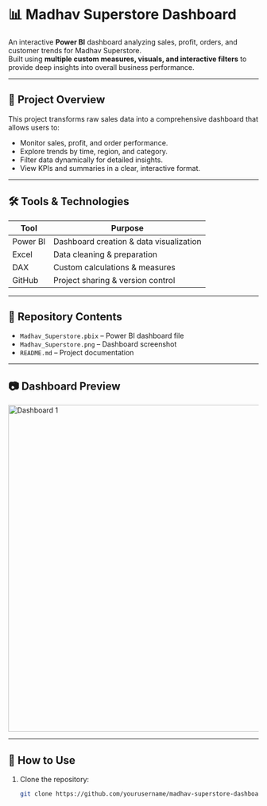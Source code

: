 # 📊 Madhav Superstore Dashboard

An interactive **Power BI** dashboard analyzing sales, profit, orders, and customer trends for Madhav Superstore.  
Built using **multiple custom measures, visuals, and interactive filters** to provide deep insights into overall business performance.

---

## 📌 Project Overview
This project transforms raw sales data into a comprehensive dashboard that allows users to:
- Monitor sales, profit, and order performance.
- Explore trends by time, region, and category.
- Filter data dynamically for detailed insights.
- View KPIs and summaries in a clear, interactive format.

---

## 🛠 Tools & Technologies
| Tool       | Purpose                                 |
|------------|-----------------------------------------|
| Power BI   | Dashboard creation & data visualization |
| Excel      | Data cleaning & preparation             |
| DAX        | Custom calculations & measures          |
| GitHub     | Project sharing & version control       |

---

## 📁 Repository Contents
- `Madhav_Superstore.pbix` – Power BI dashboard file  
- `Madhav_Superstore.png` – Dashboard screenshot  
- `README.md` – Project documentation  

---

## 📷 Dashboard Preview
<img width="1271" height="658" alt="Dashboard 1" src="https://github.com/user-attachments/assets/d9fec33c-d7a4-4f19-9e3d-519ca26321bf" />

---

## 🚀 How to Use
1. Clone the repository:
   ```bash
   git clone https://github.com/yourusername/madhav-superstore-dashboard.git
